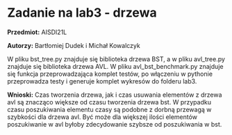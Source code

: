 # Zadanie na lab3 - drzewa
**Przedmiot:** AISDI21L

**Autorzy:** Bartłomiej Dudek i Michał Kowalczyk

W pliku bst_tree.py znajduje się biblioteka drzewa BST, a w pliku avl_tree.py znajduje się biblioteka drzewa AVL. W pliku avl_bst_benchmark.py znajduje się funkcja przeprowadzająca komplet testów, po włączeniu w pythonie przeprowadza testy i generuje komplet wykresów do folderu lab3.

**Wnioski:** Czas tworzenia drzewa, jak i czas usuwania elementów z drzewa avl są znacząco większe od czasu tworzenia drzewa bst. W przypadku czasu poszukiwania elementu czasy są podobne z dorbną przewagą w szybkości dla drzewa avl. Być może dla większej ilości elementów poszukiwanie w avl byłoby zdecydowanie szybsze od poszukiwania w bst.
